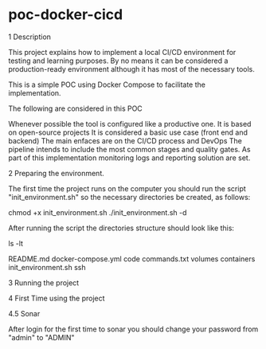 # poc-docker-cicd

1 Description

This project explains how to implement a local CI/CD environment for testing and learning purposes. By no means it can be considered a production-ready environment although it has most of the necessary tools.

This is a simple POC using Docker Compose to facilitate the implementation.

The following are considered in this POC

Whenever possible the tool is configured like a productive one.
It is based on open-source projects
It is considered a basic use case (front end and backend)
The main enfaces are on the CI/CD process and DevOps
The pipeline intends to include the most common stages and quality gates.
As part of this implementation monitoring logs and reporting solution are set.


2 Preparing the environment. 

The first time the project runs on the computer you should run the script "init_environment.sh" so the necessary directories be created, as follows:

chmod +x init_environment.sh
./init_environment.sh -d

After running the script the directories structure should look like this:

ls -lt

README.md
docker-compose.yml
code
commands.txt
volumes
containers
init_environment.sh
ssh

3 Running the project 

4 First Time using the project

4.5 Sonar

After login for the first time to sonar you should change your password from "admin" to "ADMIN" 
